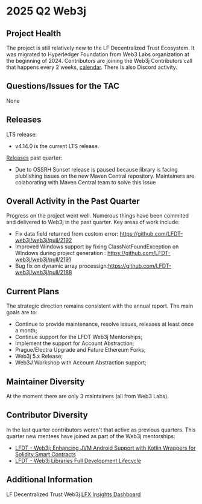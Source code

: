 [//]: # (SPDX-License-Identifier: CC-BY-4.0)

# 2025 Q2 Web3j

## Project Health

The project is still relatively new to the LF Decentralized Trust Ecosystem. It was migrated to Hyperledger Foundation from Web3 Labs organization at the beginning of 2024.
Contributors are joining the Web3j Contributors call that happens every 2 weeks, [calendar](https://zoom-lfx.platform.linuxfoundation.org/meetings/lf-decentralized-trust?view=month).
There is also Discord activity.

## Questions/Issues for the TAC

None

## Releases

LTS release:
- v4.14.0 is the current LTS release.

[Releases](https://github.com/LFDT-web3j/web3j/releases) past quarter:
- Due to OSSRH Sunset release is paused because library is facing plublishing issues on the new Maven Central repository. Maintainers are colaborating with Maven Central team to solve this issue

## Overall Activity in the Past Quarter

Progress on the project went well. Numerous things have been commited and delivered to Web3j in the past quarter. 
Key areas of work include:
- Fix data field returned from custom error: https://github.com/LFDT-web3j/web3j/pull/2192
- Improved Windows support by fixing ClassNotFoundException on Windows during project generation : https://github.com/LFDT-web3j/web3j/pull/2191 
- Bug fix on dynamic array processign:https://github.com/LFDT-web3j/web3j/pull/2188

## Current Plans

The strategic direction remains consistent with the annual report. The main goals are to:
- Continue to provide maintenance, resolve issues, releases at least once a month;
- Continue support for the LFDT Web3j Mentorships;
- Implement the support for Account Abstraction;
- Prague/Electra Upgrade and Future Ethereum Forks;
- Web3j 5.x Release;
- Web3J Workshop with Account Abstraction support;

## Maintainer Diversity

At the moment there are only 3 maintainers (all from Web3 Labs). 


## Contributor Diversity

In the last quarter contributors weren't that active as previous quarters.
This quarter new mentees have joined as part of the Web3j mentorships:
- [LFDT - Web3j: Enhancing JVM Android Support with Kotlin Wrappers for Solidity Smart Contracts](https://mentorship.lfx.linuxfoundation.org/project/203b283e-8d7c-46d5-bd92-b0c98e00b9ec)
- [LFDT - Web3j Libraries Full Development Lifecycle](https://mentorship.lfx.linuxfoundation.org/project/aaa11b52-96b5-46d9-86dc-f5cd099377a1)


## Additional Information

LF Decentralized Trust Web3j [LFX Insights Dashboard](https://insights.lfx.linuxfoundation.org/foundation/lf-decentralized-trust/overview/github?project=web3j)
